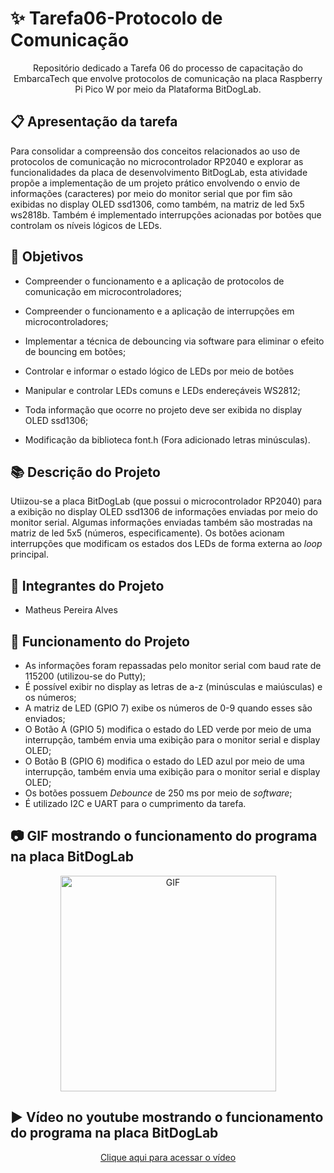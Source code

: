# ✨ Tarefa06-Protocolo de Comunicação

<p align="center"> Repositório dedicado a Tarefa 06 do processo de capacitação do EmbarcaTech que envolve protocolos de comunicação na placa Raspberry Pi Pico W por meio da Plataforma BitDogLab.</p>

## :clipboard: Apresentação da tarefa

Para consolidar a compreensão dos conceitos relacionados ao uso de protocolos de comunicação no microcontrolador RP2040 e explorar as funcionalidades da placa de desenvolvimento BitDogLab, esta atividade propõe a implementação de um projeto prático envolvendo o envio de informações (caracteres) por meio do monitor serial que por fim são exibidas no display OLED ssd1306, como também, na matriz de led 5x5 ws2818b. Também é implementado interrupções acionadas por botões que controlam os níveis lógicos de LEDs.

## :dart: Objetivos

- Compreender o funcionamento e a aplicação de protocolos de comunicação em microcontroladores;

- Compreender o funcionamento e a aplicação de interrupções em microcontroladores;

- Implementar a técnica de debouncing via software para eliminar o efeito de bouncing em botões;

- Controlar e informar o estado lógico de LEDs por meio de botões

- Manipular e controlar LEDs comuns e LEDs endereçáveis WS2812;

- Toda informação que ocorre no projeto deve ser exibida no display OLED ssd1306;

- Modificação da biblioteca font.h (Fora adicionado letras minúsculas).

## :books: Descrição do Projeto

Utiizou-se a placa BitDogLab (que possui o microcontrolador RP2040) para a exibição no display OLED ssd1306 de informações enviadas por meio do monitor serial. Algumas informações enviadas também são mostradas na matriz de led 5x5 (números, especificamente). Os botões acionam interrupções que modificam os estados dos LEDs de forma externa ao *loop* principal.

## :walking: Integrantes do Projeto

- Matheus Pereira Alves

## :bookmark_tabs: Funcionamento do Projeto

- As informações foram repassadas pelo monitor serial com baud rate de 115200 (utilizou-se do Putty);
- É possível exibir no display as letras de a-z (minúsculas e maiúsculas) e os números;
- A matriz de LED (GPIO 7) exibe os números de 0-9 quando esses são enviados;
- O Botão A (GPIO 5) modifica o estado do LED verde por meio de uma interrupção, também envia uma exibição para o monitor serial e display OLED;
- O Botão B (GPIO 6) modifica o estado do LED azul por meio de uma interrupção, também envia uma exibição para o monitor serial e display OLED;
- Os botões possuem *Debounce* de 250 ms por meio de *software*;
- É utilizado I2C e UART para o cumprimento da tarefa.

## :camera: GIF mostrando o funcionamento do programa na placa BitDogLab
<p align="center">
  <img src=".github/display.gif" alt="GIF" width="345px" />
</p>

## :arrow_forward: Vídeo no youtube mostrando o funcionamento do programa na placa BitDogLab

<p align="center">
    <a href="https://www.youtube.com/watch?v=O4LO5Wcnx7Y">Clique aqui para acessar o vídeo</a>
</p>
